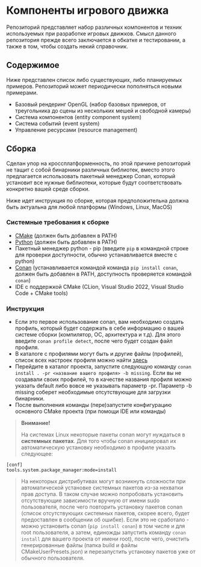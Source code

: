 # Компоненты игрового движка
Репозиторий представляет набор различных компонентов и техник используемых при разработке игровых движков. Смысл данного репозитория прежде всего заключается в обкатке и тестировании, а также в том, чтобы создать некий справочник.

## Содержимое

Ниже представлен список либо существующих, либо планируемых примеров. Репозиторий может периодически пополняться новыми примерами.

- Базовый рендеринг OpenGL (набор базовых примеров, от треугольника до сцены из нескольких мешей и свободной камеры)
- Система компонентов (entity component system)
- Система событий (event system)
- Управление ресурсами (resource management)

## Сборка

Сделан упор на кроссплатформенность, по этой причине репозиторий не тащит с собой бинарники различных библиотек, вместо этого предлагается использовать пакетный менеджер Conan, который установит все нужные библиотеки, которые будут соответствовать конкретно вашей среде сборки.

Ниже идет инструкция по сборке, которая предположительна должна быть актуальна для любой платформы (Windows, Linux, MacOS)

### Системные требования к сборке
- [CMake](https://cmake.org/) (должен быть добавлен в PATH)
- [Python](https://www.python.org/) (должен быть добавлен в PATH)
- Пакетный менеджер python - pip (введите `pip` в командной строке для проверки доступности, обычно устанавливается вместе с python)
- [Conan](https://conan.io/) (устанавливается командой команда `pip install conan`, должен быть добавлен в PATH, доступность проверяется командой `conan`)
- IDE с поддержкой CMake (CLion, Visual Studio 2022, Visual Studio Code + CMake tools)

### Инструкция
- Если это первое использование conan, вам необходимо создать профиль, который будет содержать в себе информацию о вашей системе сборки (компилятор, ОС, архитектура и т.д). Для этого введите `conan profile detect`, после чего будет создан файл профиля.
- В каталоге с профилями могут быть и другие файлы (профилей), список всех настроек профиля можно найти [здесь](https://docs.conan.io/2/reference/config_files/settings.html#reference-config-files-settings-yml)
- Перейдите в каталог проекта, запустите следующую команду `conan install . -pr <название вашего профиля> -b missing`. Если вы не создавали своих профилей, то в качестве названия профиля можно указать default либо вовсе не указывать параметр -pr. Параметр -b missing соберет необходимые отсутствующие для загрузки бинарники.
- После выполнения команды (пере)запустите конфигурацию основного CMake проекта (при помощи IDE или команды)

> **Внимание!**
> 
> На системах Linux некоторые пакеты conan могут нуждаться в **системных пакетах**. Для того чтобы conan инициировал их автоматическую установку необходимо в профиле указать следующее: 

    [conf]
    tools.system.package_manager:mode=install

> На некоторых дистрибутивах могут возникнуть сложности при автоматической установке системных пакетов из-за нехватки прав доступа. В таком случае можно попробовать установить отсутствующие зависимости вручную от имени sudo пользователя, после чего повторить установку пакетов conan (список отсутствующих системных пакетов, скорее всего, будет предоставлен в сообщении об ошибке). Если это не сработало - можно установить conan (`pip install conan`) в том числе и для root пользователя, а затем, единожды запустить команду `conan install` для вашего проекта от имени root), после чего, очистить генерированные файлы (папка build и файлы CMakeUserPresets.json) и перезапустить установку пакетов уже от обычного пользователя.
